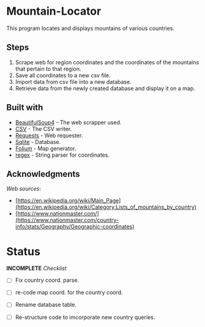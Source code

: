 # Mountain-Locator
This program locates and displays mountains of various countries.
## Steps
1. Scrape web for region coordinates and the coordinates of the mountains that pertain to that region.
2. Save all coordinates to a new csv file.
3. Import data from csv file into a new database.
4. Retrieve data from the newly created database and display it on a map.

## Built with
- [BeautifulSoup4](https://pypi.org/project/beautifulsoup4/) - The web scrapper used.
- [CSV](https://docs.python.org/3/library/csv.html) - The CSV writer.
- [Requests](https://docs.python.org/3/library/re.html) - Web requester.
- [Sqlite](https://docs.python.org/2/library/sqlite3.html) - Database.
- [Folium](https://pypi.org/project/folium/) - Map generator.
- [regex](https://docs.python.org/3/library/re.html) - String parser for coordinates.

## Acknowledgments
*Web sources*: 
- [https://en.wikipedia.org/wiki/Main_Page](https://en.wikipedia.org/wiki/Category:Lists_of_mountains_by_country)
- [https://www.nationmaster.com/](https://www.nationmaster.com/country-info/stats/Geography/Geographic-coordinates)

# Status
__INCOMPLETE__
*Checklist*
- [ ] Fix country coord. parse.
- [ ] re-code map coord. for the country coord.
- [ ] Rename database table.
- [ ] Re-structure code to imcorporate new country queries.


